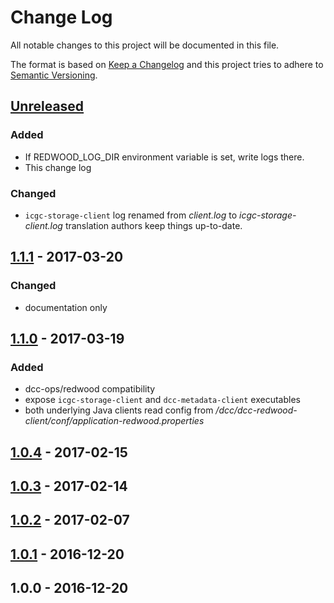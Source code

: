 # Change Log
All notable changes to this project will be documented in this file.

The format is based on [Keep a Changelog](http://keepachangelog.com/)
and this project tries to adhere to [Semantic Versioning](http://semver.org/).

## [Unreleased]
### Added
- If REDWOOD_LOG_DIR environment variable is set, write logs there.
- This change log

### Changed
- `icgc-storage-client` log renamed from _client.log_ to _icgc-storage-client.log_
translation authors keep things up-to-date.

## [1.1.1] - 2017-03-20
### Changed
- documentation only

## [1.1.0] - 2017-03-19
### Added
- dcc-ops/redwood compatibility
- expose `icgc-storage-client` and `dcc-metadata-client` executables
- both underlying Java clients read config from _/dcc/dcc-redwood-client/conf/application-redwood.properties_

## [1.0.4] - 2017-02-15

## [1.0.3] - 2017-02-14

## [1.0.2] - 2017-02-07

## [1.0.1] - 2016-12-20

## 1.0.0 - 2016-12-20

[Unreleased]: https://github.com/BD2KGenomics/dcc-redwood-client/compare/1.1.1...HEAD
[1.1.1]: https://github.com/BD2KGenomics/dcc-redwood-client/compare/1.1.0...1.1.1
[1.1.0]: https://github.com/BD2KGenomics/dcc-redwood-client/compare/1.1.0...1.0.4
[1.0.4]: https://github.com/BD2KGenomics/dcc-redwood-client/compare/1.0.4...1.0.3
[1.0.3]: https://github.com/BD2KGenomics/dcc-redwood-client/compare/1.0.3...1.0.2
[1.0.2]: https://github.com/BD2KGenomics/dcc-redwood-client/compare/1.0.2...1.0.1
[1.0.1]: https://github.com/BD2KGenomics/dcc-redwood-client/compare/1.0.0...1.0.1
